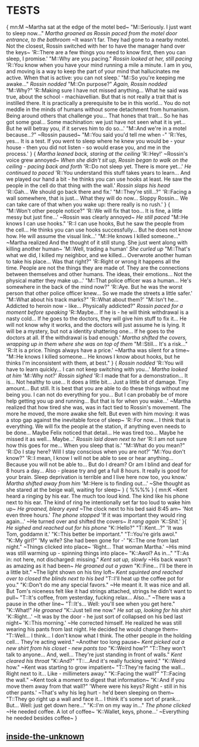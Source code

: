 # TESTS
{
mn:M
~Martha sat at the edge of the motel bed~
"M::Seriously. 
I just want to sleep now..."
*Martha groaned as Rossin paced from the motel door entrance, to the bathroom*
~It wasn't far.
They had gone to a nearby motel.
Not the closest, Rossin switched with her to have the manager hand over the keys~
'R::There are a few things you need to know first, then you can sleep, I promise.'
"M::Why are you pacing."
*Rossin looked at her, still pacing*
'R::You know when you have your mind running a mile a minute. 
I am in you, and moving is a way to keep the part of your mind that hallucinates me active. 
When that is active: you can not sleep.'
"M::So you're keeping me awake..."
*Rossin nodded*
"M::On purpose?"
*Again, Rossin nodded*
"M::Why?"
'R::Making sure I have not missed anything...
What he said was true, about the school - machiavellian. 
But that is not really a trait that is instilled there. 
It is practically a prerequisite to be in this world...
You do not meddle in the minds of humans without some detachment from humanism. 
Being around others that challenge you...
That hones that trait... 
So he has got some goal...
Some machination: we just have not seen what it is yet...
But he will betray you, if it serves him to do so...'
"M::And we're in a motel because...?"
~Rossin paused~
"M::You said you'd tell me when -"
'R::Yes, yes...
It is a test. If you went to sleep where he knew you would be - your house - then you did not listen - so would erase you, and me in the process.'
}
{
*Martha leaned back, staring at the ceiling*
'R::Hey!'
~Rossin's voice grew annoyed~
*When she didn't sit up, Rossin began to walk on the ceiling - pacing back and forth*
'R::Do not sleep yet. 
There is more yet...'
*He continued to paced*
'R::You understand this stuff takes years to learn...
And we played our hand a bit - he thinks you can use hooks at least. 
He saw the people in the cell do that thing with the wall.'
*Rossin slaps his head*
'R::Gah...
We should go back there and fix.'
"M::They're still...?"
'R::Facing a wall somewhere, that is just...
What they will do now...
Sloppy Rossin... 
We can take care of that when you wake up: there really is no rush.'
}
{
"M::Won't other people notice?"
'R::We will fix that too...
It is fine, a little messy but just fine...'
~Rossin was clearly annoyed~
*He still paced*
"M::He knows I can use hooks."
'R::I can use hooks, But he saw the people from the cell...
He thinks you can use hooks successfully...
But he does not know how.
He will assume the visual link...'
"M::He knows I killed someone..."
~Martha realized And the thought of it still stung.
She just went along with killing another human~
'M::Well, trading a human'
*She curled up*
"M::That's what we did, I killed my neighbor, and we killed...
Overwrote another human to take his place...
Was that right?"
'R::Right or wrong it happens all the time. 
People are not the things they are made of. 
They are the connections between themselves and other humans. 
The ideas, their emotions...
Not the physical matter they make up...'
"M::That police officer was a human...
He's somewhere in the back of the mind now?"
'R::Aye.
But he was the worst person that other police officer knew...
So we made the streets a little safer.'
"M::What about his track marks?"
'R::What about them?'
"M::Isn't he...
Addicted to heroin now - like...
Physically addicted?"
*Rossin paced for a moment before speaking*
'R::Maybe...
If he is - he will think withdrawal is a nasty cold...
If he goes to the doctors, they will give him stuff to fix it...
He will not know why it works, and the doctors will just assume he is lying. 
It will be a mystery, but not a identity shattering one...
If he goes to the doctors at all.
If the withdrawal is bad enough.'
*Martha shifted the covers, wrapping up in them where she was on top of them*
"M::Still...
It's a risk..."
'R::It is a price. Things always have a price.'
~Martha was silent for a time~
"M::He knows I killed someone...
He knows I know about hooks, but he thinks I'm inconsistent with them, at best."
}
{
*Rossin nodded*
'R::You will have to learn quickly...
I can not keep switching with you...'
*Martha looked at him*
'M::Why not?'
*Rossin sighed*
'R::I made that for a demonstration...
It is...
Not healthy to use...
It does a little bit...
Just a little bit of damage. 
Tiny amount...
But still. 
It is best that you are able to do these things without me being you. 
I can not do everything for you...
But I can probably be of more help getting you up and running...
But that is for when you wake...'
~Martha realized that how tired she was, was in fact tied to Rossin's movement.
The more he moved, the more awake she felt.
But even with him moving: it was a stop gap against the inevitable force of sleep~
'R::For now...
I think that is everything. We will fix the people at the station, if anything even needs to be done...
Maybe Felix noticed that detail...
He was tired too...
Maybe he missed it as well...
Maybe...'
*Rossin laid down next to her*
'R::I am not sure how this goes for me...
When you sleep that is.'
"M::What do you mean?"
'R::Do I stay here?
Will I stay conscious when you are not?'
"M::You don't know?"
'R::I mean, I know I will not be able to see or hear anything...
Because you will not be able to... 
But do I dream? 
Or am I blind and deaf for 8 hours a day...
Also - please try and get a full 8 hours. 
It really is good for your brain. 
Sleep deprivation is terrible and I live here now too, you know.'
*Martha shifted away from him*
'M::Here is to finding out...'
~She thought as she stared at the beige wall, waiting for sleep~
}
{
%%%%
}
{
mn:K
~Kent heard a ringing by his ear.
The much too loud kind.
The kind like his phone next to his ear.
The kind of ring he intentionally set far too loud to wake him up~
*He groaned, bleary eyed*
~The clock next to his bed said 8:45 am~
'Not even three hours.'
*The phone stopped*
'If it was important they would ring again...'
~He turned over and shifted the covers~
*It rang again*
'K::Shit.'
}{
*He sighed and reached out for his phone*
"K::Hello?"
"T::Kent...?"
'It was Tom, goddamn it.'
"K::This better be important."
"T::You're girls awol."
"K::My girl?"
'My wife? She had been gone for -'
"K::The one from last night."
~Things clicked into place~
'Right...
That woman Martha.'
~His mind was still warming up - spinning things into place~
"K::Awol? 
As in..."
"T::As in: not here, not discharged: missing."
*Kent sat up, slowly*
~His back wasn't as amazing as it had been~
*He groaned out a yawn*
"K::Fine...
I'll be there in a little bit."
~The light shown on his tiny loft~
*Kent squinted and reached over to closed the blinds next to his bed*
"T::I'll heat up the coffee pot for you."
"K::Don't do me any special favors."
~He meant it.
It was nice and all.
But Tom's niceness felt like it had strings attached, strings he didn't want to pull~
"T::It's coffee, from yesterday, fucking relax...
Also..."
~There was a pause in the other line~
"T::It's...
Well: you'll see when you get here."
"K::What!"
*He groaned*
"K::Just tell me now."
*He sat up, looking for his shirt*
'K::Right...'
~It was by the door - he just sort of collapsed on his bed last night~
'K::This morning.'
~He corrected himself.
He realized he was still wearing his pants from last night.
He decided he would change them~
"T::Well...
I think...
I don't know what I think. 
The other people in the holding cell...
They're acting weird."
~Another too long pause~
*Kent picked out a new shirt from his closet - new pants too*
"K::Weird how?"
"T::They won't talk to anyone...
And, well...
They're just standing in front of walls."
*Kent cleared his throat*
"K::And?"
"T::...And it's really fucking weird."
"K::Weird how."
~Kent was starting to grow impatient~
"T::They're facing the wall...
Right next to it...
Like - millimeters away."
"K::Facing the wall?"
"T::Facing the wall."
~Kent took a moment to digest that information~
"K::And if you move them away from that wall?"
'Where were his keys? Right - still in his other pants.'
~That's why his leg hurt - he'd been sleeping on them~
"T::They go right up a wall and face it...
I think it's some sort of prank...
But...
Well: just get down here..."
"K::I'm on my way in..."
*The phone clicked*
~He needed coffee.
A lot of coffee~
'K::Wallet, keys, phone...'
~Everything he needed besides coffee~
}
## [inside-the-unknown](inside-the-unknown.md)
